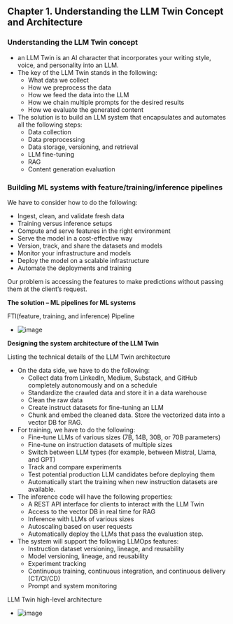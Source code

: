 
## Chapter 1. Understanding the LLM Twin Concept and Architecture

### Understanding the LLM Twin concept
- an LLM Twin is an AI character that incorporates your writing style, voice, and personality into an LLM.
- The key of the LLM Twin stands in the following:
  - What data we collect
  - How we preprocess the data
  - How we feed the data into the LLM
  - How we chain multiple prompts for the desired results
  - How we evaluate the generated content
- The solution is to build an LLM system that encapsulates and automates all the following steps:
  - Data collection
  - Data preprocessing
  - Data storage, versioning, and retrieval
  - LLM fine-tuning
  - RAG
  - Content generation evaluation

### Building ML systems with feature/training/inference pipelines

We have to consider how to do the following:
- Ingest, clean, and validate fresh data
- Training versus inference setups
- Compute and serve features in the right environment
- Serve the model in a cost-effective way
- Version, track, and share the datasets and models
- Monitor your infrastructure and models
- Deploy the model on a scalable infrastructure
- Automate the deployments and training

Our problem is accessing the features to make predictions without passing them at the client’s request.

**The solution – ML pipelines for ML systems**

FTI(feature, training, and inference) Pipeline
- ![image](https://github.com/user-attachments/assets/b10be375-0678-4aa4-9cc0-3047690aa97d)

**Designing the system architecture of the LLM Twin**

Listing the technical details of the LLM Twin architecture
- On the data side, we have to do the following:
  - Collect data from LinkedIn, Medium, Substack, and GitHub completely autonomously and on a schedule
  - Standardize the crawled data and store it in a data warehouse
  - Clean the raw data
  - Create instruct datasets for fine-tuning an LLM
  - Chunk and embed the cleaned data. Store the vectorized data into a vector DB for RAG.
- For training, we have to do the following:
  - Fine-tune LLMs of various sizes (7B, 14B, 30B, or 70B parameters)
  - Fine-tune on instruction datasets of multiple sizes
  - Switch between LLM types (for example, between Mistral, Llama, and GPT)
  - Track and compare experiments
  - Test potential production LLM candidates before deploying them
  - Automatically start the training when new instruction datasets are available.
- The inference code will have the following properties:
  - A REST API interface for clients to interact with the LLM Twin
  - Access to the vector DB in real time for RAG
  - Inference with LLMs of various sizes
  - Autoscaling based on user requests
  - Automatically deploy the LLMs that pass the evaluation step.
- The system will support the following LLMOps features:
  - Instruction dataset versioning, lineage, and reusability
  - Model versioning, lineage, and reusability
  - Experiment tracking
  - Continuous training, continuous integration, and continuous delivery (CT/CI/CD)
  - Prompt and system monitoring

LLM Twin high-level architecture
- ![image](https://github.com/user-attachments/assets/0c850b65-9736-4845-b52d-18c7d0979302)
